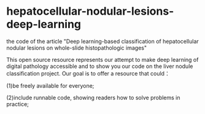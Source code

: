 # hepatocellular-nodular-lesions-deep-learning
the code of the article "Deep learning-based classification of hepatocellular nodular lesions on whole-slide histopathologic images"

This open source resource represents our attempt to make deep learning of digital pathology accessible and to show you our code on the liver nodule classification project.
Our goal is to offer a resource that could：

(1)be freely available for everyone;

(2)include runnable code, showing readers how to solve problems in practice;
